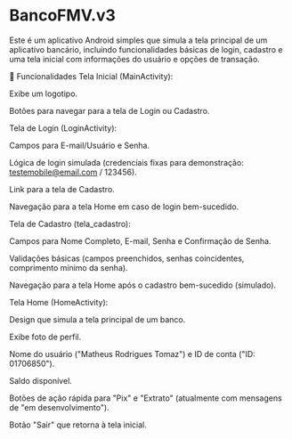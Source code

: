 # BancoFMV.v3

Este é um aplicativo Android simples que simula a tela principal de um aplicativo bancário, incluindo funcionalidades básicas de login, cadastro e uma tela inicial com informações do usuário e opções de transação.

🚀 Funcionalidades
Tela Inicial (MainActivity):

Exibe um logotipo.

Botões para navegar para a tela de Login ou Cadastro.

Tela de Login (LoginActivity):

Campos para E-mail/Usuário e Senha.

Lógica de login simulada (credenciais fixas para demonstração: testemobile@email.com / 123456).

Link para a tela de Cadastro.

Navegação para a tela Home em caso de login bem-sucedido.

Tela de Cadastro (tela_cadastro):

Campos para Nome Completo, E-mail, Senha e Confirmação de Senha.

Validações básicas (campos preenchidos, senhas coincidentes, comprimento mínimo da senha).

Navegação para a tela Home após o cadastro bem-sucedido (simulado).

Tela Home (HomeActivity):

Design que simula a tela principal de um banco.

Exibe foto de perfil.

Nome do usuário ("Matheus Rodrigues Tomaz") e ID de conta ("ID: 01706850").

Saldo disponível.

Botões de ação rápida para "Pix" e "Extrato" (atualmente com mensagens de "em desenvolvimento").

Botão "Sair" que retorna à tela inicial.
